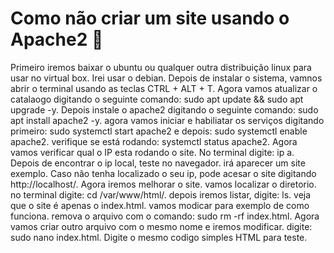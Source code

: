 # Como não criar um site usando o Apache2 🫠
Primeiro iremos baixar o ubuntu ou qualquer outra distribuição linux para usar no virtual box. Irei usar o debian.
Depois de instalar o sistema, vamnos abrir o terminal usando as teclas CTRL + ALT + T.
Agora vamos atualizar o catalaogo digitando o seguinte comando: sudo apt update && sudo apt upgrade -y.
Depois instale o apache2 digitando o seguinte comando: sudo apt install apache2 -y.
agora vamos iniciar e habiliatar os serviços digitando primeiro: sudo systemctl start apache2 e depois: sudo systemctl enable apache2.
verifique se está rodando: systemctl status apache2.
Agora vamos verificar qual o IP esta rodando o site. No terminal digite: ip a.
Depois de encontrar o ip local, teste no navegador. irá aparecer um site exemplo. Caso não tenha localizado o seu ip, pode acesar o site digitando http://localhost/.
Agora iremos melhorar o site. vamos localizar o diretorio. no terminal digite: cd /var/www/html/. depois iremos listar, digite: ls.
veja que o site é apenas o index.html. vamos modicar para exemplo de como funciona.
remova o arquivo com o comando: sudo rm -rf index.html. Agora vamos criar outro arquivo com o mesmo nome e iremos modificar. digite: sudo nano index.html.
Digite o mesmo codigo simples HTML para teste.

